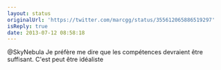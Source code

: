 ```yaml
---
layout: status
originalUrl: 'https://twitter.com/marcgg/status/355612065886519297'
isReply: true
date: 2013-07-12 08:58:18
---
```


@SkyNebula Je préfère me dire que les compétences devraient être suffisant. C'est peut être idéaliste

